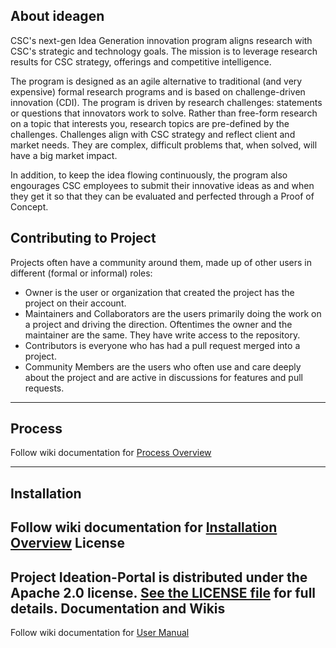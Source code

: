 About ideagen
-----
 CSC's next-gen Idea Generation innovation program aligns research with CSC's strategic and technology goals. The mission is to leverage research results for CSC strategy, offerings and competitive intelligence.

The program is designed as an agile alternative to traditional (and very expensive) formal research programs and is based on challenge-driven innovation (CDI).
The program is driven by research challenges: statements or questions that innovators work to solve. Rather than free-form research on a topic that interests you, research topics are pre-defined by the challenges. Challenges align with CSC strategy and reflect client and market needs. They are complex, difficult problems that, when solved, will have a big market impact.

In addition, to keep the idea flowing continuously, the program also engourages CSC employees to submit their innovative ideas as and when they get it so that they can be evaluated and perfected through a Proof of Concept.

Contributing to Project
-----
Projects often have a community around them, made up of other users in different (formal or informal) roles:

   

-  Owner is the user or organization that created the project has the project on their account.
-  Maintainers and Collaborators are the users primarily doing the work on a project and driving the direction. Oftentimes the owner and the maintainer are the same. They have write access to the repository.
-  Contributors is everyone who has had a pull request merged into a project.
-  Community Members are the users who often use and care deeply about the project and are active in discussions for features and pull requests.

-----

Process
-----
Follow wiki documentation for [Process Overview](https://github.com/CSC-ORG/Ideation-Portal/wiki/Process-Overview)

-----
Installation
-----
Follow wiki documentation for [Installation Overview](https://github.com/CSC-ORG/Ideation-Portal/wiki/Installation-%28Overview%29)
License
-----
Project Ideation-Portal is distributed under the Apache 2.0 license. [See the LICENSE file](https://github.com/CSC-ORG/Ideation-Portal/blob/master/LICENSE) for full details.
Documentation and Wikis
-----
Follow wiki documentation for [User Manual](https://github.com/CSC-ORG/Ideation-Portal/wiki)